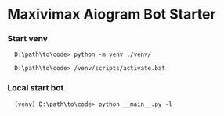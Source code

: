 # Maxivimax Aiogram Bot Starter

### Start venv

```console
  D:\path\to\code> python -m venv ./venv/
```
```console
  D:\path\to\code> /venv/scripts/activate.bat
```

### Local start bot

```console
  (venv) D:\path\to\code> python __main__.py -l
```